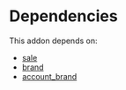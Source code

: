 # Dependencies

This addon depends on:

- [sale](../../../../../oca-ocb-sale/odoo-bringout-oca-ocb-sale)
- [brand](../../../../odoo-bringout-oca-brand-brand)
- [account_brand](../../../../odoo-bringout-oca-brand-account_brand)
